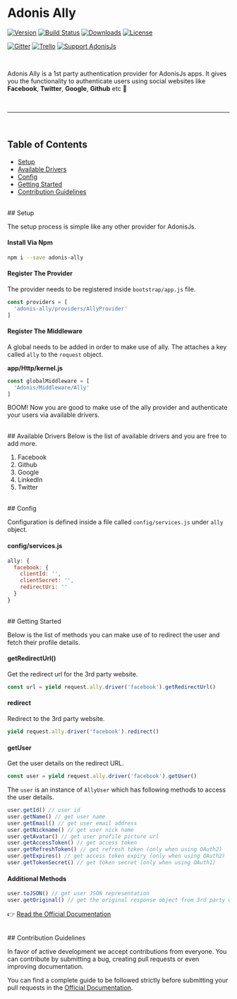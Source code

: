 # Adonis Ally

<p>
  <a href="https://www.npmjs.com/package/adonis-ally"><img src="https://img.shields.io/npm/v/adonis-ally.svg?style=flat-square" alt="Version"></a>
  <a href="https://travis-ci.org/adonisjs/adonis-ally"><img src="https://img.shields.io/travis/adonisjs/adonis-ally/master.svg?style=flat-square" alt="Build Status"></a>
  <a href="https://www.npmjs.com/package/adonis-ally"><img src="https://img.shields.io/npm/dt/adonis-ally.svg?style=flat-square" alt="Downloads"></a>
  <a href="https://opensource.org/licenses/MIT"><img src="https://img.shields.io/npm/l/adonis-ally.svg?style=flat-square" alt="License"></a>
</p>

<p>
  <a href="https://gitter.im/adonisjs/adonis-framework"><img src="https://img.shields.io/badge/gitter-join%20us-1DCE73.svg?style=flat-square" alt="Gitter"></a>
  <a href="https://trello.com/b/yzpqCgdl/adonis-for-humans"><img src="https://img.shields.io/badge/trello-roadmap-89609E.svg?style=flat-square" alt="Trello"></a>
  <a href="https://www.patreon.com/adonisframework"><img src="https://img.shields.io/badge/patreon-support%20AdonisJs-brightgreen.svg?style=flat-square" alt="Support AdonisJs"></a>
</p>

<br>

Adonis Ally is a 1st party authentication provider for AdonisJs apps. It gives you the functionality to authenticate users using social websites like **Facebook**, **Twitter**, **Google**, **Github** etc :evergreen_tree:

<br>
<hr>
<br>

## Table of Contents

* [Setup](#setup)
* [Available Drivers](#available-drivers)
* [Config](#config)
* [Getting Started](#getting-started)
* [Contribution Guidelines](#contribution-guidelines)

<br>
## <a name="setup"></a>Setup

The setup process is simple like any other provider for AdonisJs.

#### Install Via Npm
```bash
npm i --save adonis-ally
```

#### Register The Provider

The provider needs to be registered inside `bootstrap/app.js` file.

```javascript
const providers = [
  'adonis-ally/providers/AllyProvider'
]
```

#### Register The Middleware
A global needs to be added in order to make use of ally. The attaches a key called `ally` to the `request` object.

**app/Http/kernel.js**

```javascript
const globalMiddleware = [
  'Adonis/Middleware/Ally'
]
```

BOOM! Now you are good to make use of the ally provider and authenticate your users via available drivers.

<br>
## <a name="available-drivers"></a>Available Drivers
Below is the list of available drivers and you are free to add more.

1. Facebook
2. Github
3. Google
4. LinkedIn
5. Twitter

<br>
## <a name="config"></a>Config

Configuration is defined inside a file called `config/services.js` under `ally` object.

#### config/services.js

```javascript
ally: {
  facebook: {
    clientId: '',
    clientSecret: '',
    redirectUri: ''
  }
}
```

<br>
## <a name="getting-started"></a>Getting Started

Below is the list of methods you can make use of to redirect the user and fetch their profile details.

#### getRedirectUrl()

Get the redirect url for the 3rd party website.

```javascript
const url = yield request.ally.driver('facebook').getRedirectUrl()
```

#### redirect

Redirect to the 3rd party website.

```javascript
yield request.ally.driver('facebook').redirect()
```

#### getUser

Get the user details on the redirect URL.

```javascript
const user = yield request.ally.driver('facebook').getUser()
```

The `user` is an instance of `AllyUser` which has following methods to access the user details.

```javascript
user.getId() // user id
user.getName() // get user name
user.getEmail() // get user email address
user.getNickname() // get user nick name
user.getAvatar() // get user profile picture url
user.getAccessToken() // get access token
user.getRefreshToken() // get refresh token (only when using OAuth2)
user.getExpires() // get access token expiry (only when using OAuth2)
user.getTokenSecret() // get token secret (only when using OAuth1)
```

#### Additional Methods

```javascript
user.toJSON() // get user JSON representation
user.getOriginal() // get the original response object from 3rd party website
```

:point_right: [Read the Official Documentation](http://adonisjs.com/docs/social-auth)

<br>
## <a name="contribution-guidelines"></a>Contribution Guidelines

In favor of active development we accept contributions from everyone. You can contribute by submitting a bug, creating pull requests or even improving documentation.

You can find a complete guide to be followed strictly before submitting your pull requests in the [Official Documentation](http://adonisjs.com/docs/contributing).
